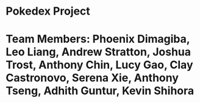 # Pokedex Project
# Team Members: Phoenix Dimagiba, Leo Liang, Andrew Stratton, Joshua Trost, Anthony Chin, Lucy Gao, Clay Castronovo, Serena Xie, Anthony Tseng, Adhith Guntur, Kevin Shihora
